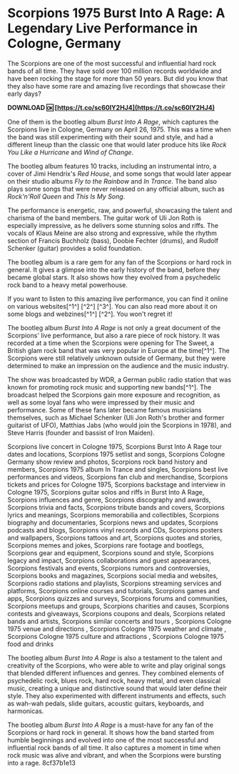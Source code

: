 # Scorpions 1975 Burst Into A Rage: A Legendary Live Performance in Cologne, Germany
  
The Scorpions are one of the most successful and influential hard rock bands of all time. They have sold over 100 million records worldwide and have been rocking the stage for more than 50 years. But did you know that they also have some rare and amazing live recordings that showcase their early days?
 
**DOWNLOAD 🆗 [https://t.co/sc60lY2HJ4](https://t.co/sc60lY2HJ4)**


  
One of them is the bootleg album *Burst Into A Rage*, which captures the Scorpions live in Cologne, Germany on April 26, 1975. This was a time when the band was still experimenting with their sound and style, and had a different lineup than the classic one that would later produce hits like *Rock You Like a Hurricane* and *Wind of Change*.
  
The bootleg album features 10 tracks, including an instrumental intro, a cover of Jimi Hendrix's *Red House*, and some songs that would later appear on their studio albums *Fly to the Rainbow* and *In Trance*. The band also plays some songs that were never released on any official album, such as *Rock'n'Roll Queen* and *This Is My Song*.
  
The performance is energetic, raw, and powerful, showcasing the talent and charisma of the band members. The guitar work of Uli Jon Roth is especially impressive, as he delivers some stunning solos and riffs. The vocals of Klaus Meine are also strong and expressive, while the rhythm section of Francis Buchholz (bass), Doobie Fechter (drums), and Rudolf Schenker (guitar) provides a solid foundation.
  
The bootleg album is a rare gem for any fan of the Scorpions or hard rock in general. It gives a glimpse into the early history of the band, before they became global stars. It also shows how they evolved from a psychedelic rock band to a heavy metal powerhouse.
  
If you want to listen to this amazing live performance, you can find it online on various websites[^1^] [^2^] [^3^]. You can also read more about it on some blogs and webzines[^1^] [^2^]. You won't regret it!
  
The bootleg album *Burst Into A Rage* is not only a great document of the Scorpions' live performance, but also a rare piece of rock history. It was recorded at a time when the Scorpions were opening for The Sweet, a British glam rock band that was very popular in Europe at the time[^1^]. The Scorpions were still relatively unknown outside of Germany, but they were determined to make an impression on the audience and the music industry.
  
The show was broadcasted by WDR, a German public radio station that was known for promoting rock music and supporting new bands[^1^]. The broadcast helped the Scorpions gain more exposure and recognition, as well as some loyal fans who were impressed by their music and performance. Some of these fans later became famous musicians themselves, such as Michael Schenker (Uli Jon Roth's brother and former guitarist of UFO), Matthias Jabs (who would join the Scorpions in 1978), and Steve Harris (founder and bassist of Iron Maiden).
 
Scorpions live concert in Cologne 1975,  Scorpions Burst Into A Rage tour dates and locations,  Scorpions 1975 setlist and songs,  Scorpions Cologne Germany show review and photos,  Scorpions rock band history and members,  Scorpions 1975 album In Trance and singles,  Scorpions best live performances and videos,  Scorpions fan club and merchandise,  Scorpions tickets and prices for Cologne 1975,  Scorpions backstage and interview in Cologne 1975,  Scorpions guitar solos and riffs in Burst Into A Rage,  Scorpions influences and genre,  Scorpions discography and awards,  Scorpions trivia and facts,  Scorpions tribute bands and covers,  Scorpions lyrics and meanings,  Scorpions memorabilia and collectibles,  Scorpions biography and documentaries,  Scorpions news and updates,  Scorpions podcasts and blogs,  Scorpions vinyl records and CDs,  Scorpions posters and wallpapers,  Scorpions tattoos and art,  Scorpions quotes and stories,  Scorpions memes and jokes,  Scorpions rare footage and bootlegs,  Scorpions gear and equipment,  Scorpions sound and style,  Scorpions legacy and impact,  Scorpions collaborations and guest appearances,  Scorpions festivals and events,  Scorpions rumors and controversies,  Scorpions books and magazines,  Scorpions social media and websites,  Scorpions radio stations and playlists,  Scorpions streaming services and platforms,  Scorpions online courses and tutorials,  Scorpions games and apps,  Scorpions quizzes and surveys,  Scorpions forums and communities,  Scorpions meetups and groups,  Scorpions charities and causes,  Scorpions contests and giveaways,  Scorpions coupons and deals,  Scorpions related bands and artists,  Scorpions similar concerts and tours ,  Scorpions Cologne 1975 venue and directions ,  Scorpions Cologne 1975 weather and climate ,  Scorpions Cologne 1975 culture and attractions ,  Scorpions Cologne 1975 food and drinks
  
The bootleg album *Burst Into A Rage* is also a testament to the talent and creativity of the Scorpions, who were able to write and play original songs that blended different influences and genres. They combined elements of psychedelic rock, blues rock, hard rock, heavy metal, and even classical music, creating a unique and distinctive sound that would later define their style. They also experimented with different instruments and effects, such as wah-wah pedals, slide guitars, acoustic guitars, keyboards, and harmonicas.
  
The bootleg album *Burst Into A Rage* is a must-have for any fan of the Scorpions or hard rock in general. It shows how the band started from humble beginnings and evolved into one of the most successful and influential rock bands of all time. It also captures a moment in time when rock music was alive and vibrant, and when the Scorpions were bursting into a rage.
 8cf37b1e13
 
